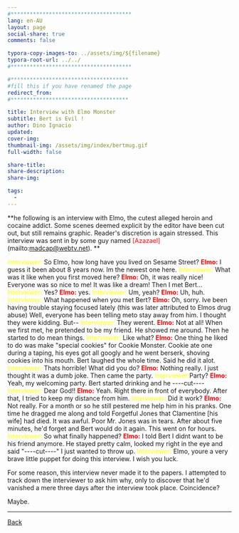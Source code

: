 ```yaml
---
#**************************************
lang: en-AU
layout: page
social-share: true
comments: false

typora-copy-images-to: ../assets/img/${filename}
typora-root-url: ../../
#**************************************

#*************************************
#fill this if you have renamed the page
redirect_from:
#*************************************

title: Interview with Elmo Monster
subtitle: Bert is Evil ! 
author: Dino Ignacio
updated: 
cover-img: 
thumbnail-img: /assets/img/index/bertmug.gif
full-width: false

share-title: 
share-description: 
share-img: 

tags:
  -
---
```


**he following is an interview with Elmo, the cutest alleged heroin and cocaine addict. Some scenes deemed explicit by the editor have been cut out, but still remains graphic. Reader's discretion is again stressed.
This interview was sent in by some guy named <span style="color:red">[Azazael]</span>(mailto:madcap@webtv.net). 
**

<span style="color:yellow">Interviewer:</span> So Elmo, how long have you lived on Sesame Street?
<span style="color:red">**Elmo:** </span>I guess  it been about 8 years now. Im the newest one here.
<span style="color:yellow">Interviewer:</span> What was it like when you first moved here?
<span style="color:red">**Elmo:** </span>Oh, it was really nice! Everyone was so nice to me! It was like a dream! Then I met Bert...
<span style="color:yellow">Interviewer:</span> Yes?
<span style="color:red">**Elmo:** </span>yes.
<span style="color:yellow">Interviewer:</span> Um, yeah?
<span style="color:red">**Elmo:** </span>Uh, huh.
<span style="color:yellow">Interviewer:</span> What happened when you met Bert?
<span style="color:red">**Elmo:** </span>Oh, sorry. Ive been having trouble staying focused lately (this was later attributed to Elmos drug abuse) Well, everyone has been telling meto stay away from him. I thought they were kidding. But--
<span style="color:yellow">Interviewer:</span> They werent.
<span style="color:red">**Elmo:** </span>Not at all! When we first met, he pretended to be my friend. He showed me around. Then he started to do mean things.
<span style="color:yellow">Interviewer:</span> Like what?
<span style="color:red">**Elmo:** </span>One thing he liked to do was make "special cookies" for Cookie Monster. Cookie ate one during a taping, his eyes got all googly and he went berserk, shoving cookies into his mouth. Bert laughed the whole time. Said he did it alot.
<span style="color:yellow">Interviewer:</span> Thats horrible! What did you do?
<span style="color:red">**Elmo:** </span>Nothing really. I just thought it was a dumb joke. Then came the
party.
<span style="color:yellow">Interviewer:</span>Party?
<span style="color:red">**Elmo:** </span>Yeah, my welcoming party. Bert started drinking and he ----cut----
<span style="color:yellow">Interviewer:</span> Dear God!!
<span style="color:red">**Elmo:** </span>Yeah. Right there in front of everybody. After that, I tried to keep my distance from him.
<span style="color:yellow">Interviewer:</span> Did it work?
<span style="color:red">**Elmo:** </span>Not really. For a month or so he still pestered me help him in his pranks. One time he dragged me along and told Forgetful Jones that Clamentine [his wife] had died. It was awful. Poor Mr. Jones was in tears. After about five minutes, he'd forget and Bert would do it again. This went on for hours.
<span style="color:yellow">Interviewer:</span> So what finally happened?
<span style="color:red">**Elmo:** </span>I told Bert I didnt want to be his friend anymore. He stayed pretty calm, looked my right in the eye and said "----cut----" I just wanted to throw up.
<span style="color:yellow">Interviewer:</span> Elmo, youre a very brave little puppet for doing this interview. I wish you luck.

For some reason, this interview never made it to the papers. I attempted to track down the interviewer to ask him why, only to discover that he'd vanished a mere three days after the interview took place. Coincidence?

Maybe.

---

 [Back](the-interviews-and-documents.md) 
